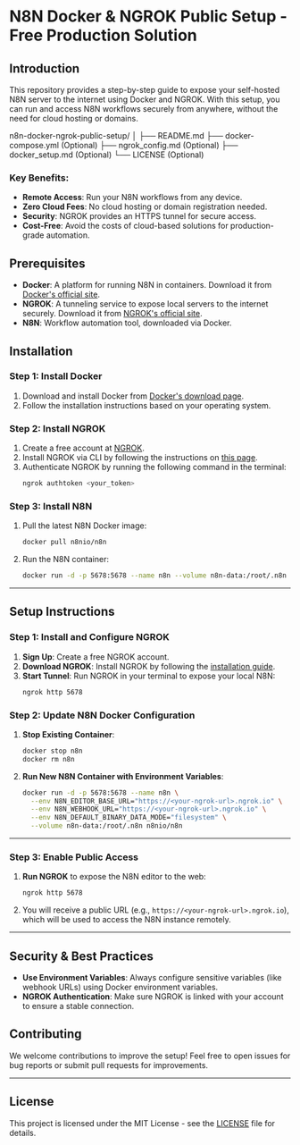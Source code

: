 # N8N Docker & NGROK Public Setup - Free Production Solution

## Introduction
This repository provides a step-by-step guide to expose your self-hosted N8N server to the internet using Docker and NGROK. With this setup, you can run and access N8N workflows securely from anywhere, without the need for cloud hosting or domains.

n8n-docker-ngrok-public-setup/
│
├── README.md
├── docker-compose.yml (Optional)
├── ngrok_config.md (Optional)
├── docker_setup.md (Optional)
└── LICENSE (Optional)


### Key Benefits:
- **Remote Access**: Run your N8N workflows from any device.
- **Zero Cloud Fees**: No cloud hosting or domain registration needed.
- **Security**: NGROK provides an HTTPS tunnel for secure access.
- **Cost-Free**: Avoid the costs of cloud-based solutions for production-grade automation.

## Prerequisites
- **Docker**: A platform for running N8N in containers. Download it from [Docker's official site](https://www.docker.com/products/docker-desktop).
- **NGROK**: A tunneling service to expose local servers to the internet securely. Download it from [NGROK's official site](https://ngrok.com/).
- **N8N**: Workflow automation tool, downloaded via Docker.

## Installation

### Step 1: Install Docker
1. Download and install Docker from [Docker's download page](https://www.docker.com/products/docker-desktop).
2. Follow the installation instructions based on your operating system.

### Step 2: Install NGROK
1. Create a free account at [NGROK](https://ngrok.com/).
2. Install NGROK via CLI by following the instructions on [this page](https://ngrok.com/download).
3. Authenticate NGROK by running the following command in the terminal:
    ```bash
    ngrok authtoken <your_token>
    ```

### Step 3: Install N8N
1. Pull the latest N8N Docker image:
    ```bash
    docker pull n8nio/n8n
    ```

2. Run the N8N container:
    ```bash
    docker run -d -p 5678:5678 --name n8n --volume n8n-data:/root/.n8n n8nio/n8n
    ```

---

## Setup Instructions

### Step 1: Install and Configure NGROK
1. **Sign Up**: Create a free NGROK account.
2. **Download NGROK**: Install NGROK by following the [installation guide](https://ngrok.com/download).
3. **Start Tunnel**: Run NGROK in your terminal to expose your local N8N:
    ```bash
    ngrok http 5678
    ```

### Step 2: Update N8N Docker Configuration
1. **Stop Existing Container**: 
    ```bash
    docker stop n8n
    docker rm n8n
    ```

2. **Run New N8N Container with Environment Variables**:
    ```bash
    docker run -d -p 5678:5678 --name n8n \
      --env N8N_EDITOR_BASE_URL="https://<your-ngrok-url>.ngrok.io" \
      --env N8N_WEBHOOK_URL="https://<your-ngrok-url>.ngrok.io" \
      --env N8N_DEFAULT_BINARY_DATA_MODE="filesystem" \
      --volume n8n-data:/root/.n8n n8nio/n8n
    ```

---

### Step 3: Enable Public Access
1. **Run NGROK** to expose the N8N editor to the web:
    ```bash
    ngrok http 5678
    ```
2. You will receive a public URL (e.g., `https://<your-ngrok-url>.ngrok.io`), which will be used to access the N8N instance remotely.

---

## Security & Best Practices
- **Use Environment Variables**: Always configure sensitive variables (like webhook URLs) using Docker environment variables.
- **NGROK Authentication**: Make sure NGROK is linked with your account to ensure a stable connection.

## Contributing
We welcome contributions to improve the setup! Feel free to open issues for bug reports or submit pull requests for improvements.

---

## License
This project is licensed under the MIT License - see the [LICENSE](LICENSE) file for details.

